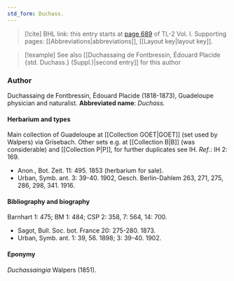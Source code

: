 ```yaml
---
std_form: Duchass.
---
```


> [!cite] BHL link: this entry starts at [page 689](https://www.biodiversitylibrary.org/page/33120820) of TL-2 Vol. I.
> Supporting pages: [[Abbreviations|abbreviations]], [[Layout key|layout key]].

> [!example] See also [[Duchassaing de Fontbressin, Édouard Placide {std. Duchass.} (Suppl.)|second entry]] for this author

### Author

Duchassaing de Fontbressin, Èdouard Placide (1818-1873), Guadeloupe physician and naturalist. 
**Abbreviated name**: *Duchass.*

#### Herbarium and types

Main collection of Guadeloupe at [[Collection GOET|GOET]] (set used by Walpers) via Grisebach. Other sets e.g. at [[Collection B|B]] (was considerable) and [[Collection P|P]], for further duplicates see IH.
*Ref*.: IH 2: 169.
- Anon., Bot. Zeit. 11: 495. 1853 (herbarium for sale).
- Urban, Symb. ant. 3: 39-40. 1902, Gesch. Berlin-Dahlem 263, 271, 275, 286, 298, 341. 1916.

#### Bibliography and biography

Barnhart 1: 475; BM 1: 484; CSP 2: 358, 7: 564, 14: 700.
- Sagot, Bull. Soc. bot. France 20: 275-280. 1873.
- Urban, Symb. ant. 1: 39, 56. 1898; 3: 39-40. 1902.

#### Eponymy

*Duchassaingia* Walpers (1851).

